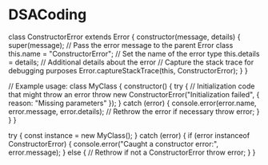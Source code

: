 # DSACoding

class ConstructorError extends Error {
  constructor(message, details) {
    super(message); // Pass the error message to the parent Error class
    this.name = "ConstructorError"; // Set the name of the error type
    this.details = details; // Additional details about the error
    // Capture the stack trace for debugging purposes
    Error.captureStackTrace(this, ConstructorError);
  }
}

// Example usage:
class MyClass {
  constructor() {
    try {
      // Initialization code that might throw an error
      throw new ConstructorError("Initialization failed", { reason: "Missing parameters" });
    } catch (error) {
      console.error(error.name, error.message, error.details);
      // Rethrow the error if necessary
      throw error;
    }
  }
}

try {
  const instance = new MyClass();
} catch (error) {
  if (error instanceof ConstructorError) {
    console.error("Caught a constructor error:", error.message);
  } else {
    // Rethrow if not a ConstructorError
    throw error;
  }
}
